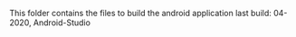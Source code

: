 This folder contains the files to build the android application
last build: 04-2020, Android-Studio
